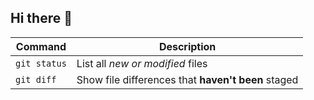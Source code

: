 ## Hi there 👋

| Command | Description |
| --- | --- |
| `git status` | List all *new or modified* files |
| `git diff` | Show file differences that **haven't been** staged |
